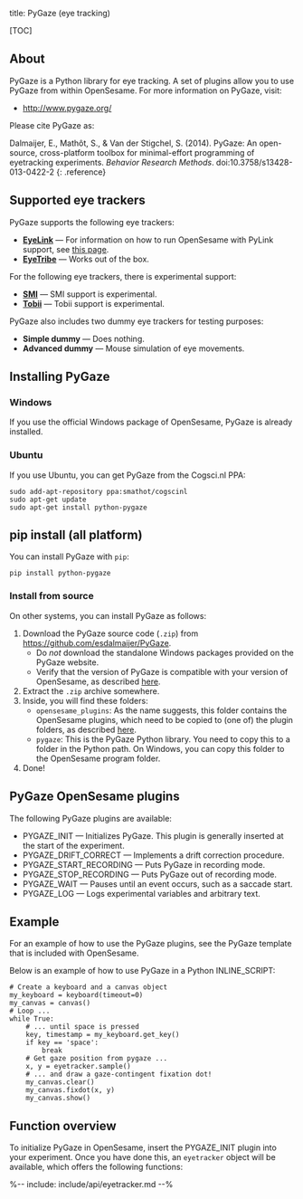 title: PyGaze (eye tracking)

[TOC]

## About

PyGaze is a Python library for eye tracking. A set of plugins allow you to use PyGaze from within OpenSesame. For more information on PyGaze, visit:

- <http://www.pygaze.org/>

Please cite PyGaze as:

Dalmaijer, E., Mathôt, S., & Van der Stigchel, S. (2014). PyGaze: An open-source, cross-platform toolbox for minimal-effort programming of eyetracking experiments. *Behavior Research Methods*. doi:10.3758/s13428-013-0422-2
{: .reference}

## Supported eye trackers

PyGaze supports the following eye trackers:

- [__EyeLink__](http://www.sr-research.com/) — For information on how to run OpenSesame with PyLink support, see [this page](%link:eyelink%).
- [__EyeTribe__](http://theeyetribe.com/) — Works out of the box.

For the following eye trackers, there is experimental support:

- [__SMI__](http://www.smivision.com/) — SMI support is experimental.
- [__Tobii__](http://www.tobii.com/en/eye-tracking-research/global/) — Tobii support is experimental.

PyGaze also includes two dummy eye trackers for testing purposes:

- __Simple dummy__ — Does nothing.
- __Advanced dummy__ — Mouse simulation of eye movements.

## Installing PyGaze

### Windows

If you use the official Windows package of OpenSesame, PyGaze is already installed.

### Ubuntu

If you use Ubuntu, you can get PyGaze from the Cogsci.nl PPA:

    sudo add-apt-repository ppa:smathot/cogscinl
    sudo apt-get update
    sudo apt-get install python-pygaze

## pip install (all platform)

You can install PyGaze with `pip`:

	pip install python-pygaze

### Install from source

On other systems, you can install PyGaze as follows:

1. Download the PyGaze source code (`.zip`) from <https://github.com/esdalmaijer/PyGaze>.
    - Do *not* download the standalone Windows packages provided on the PyGaze website.
    - Verify that the version of PyGaze is compatible with your version of OpenSesame, as described [here](%link:fromsource%).
2. Extract the `.zip` archive somewhere.
3. Inside, you will find these folders:
    - `opensesame_plugins`: As the name suggests, this folder contains the OpenSesame plugins, which need to be copied to (one of) the plugin folders, as described [here](%link:manual/environment%).
    - `pygaze`: This is the PyGaze Python library. You need to copy this to a folder in the Python path. On Windows, you can copy this folder to the OpenSesame program folder.
4. Done!

## PyGaze OpenSesame plugins

The following PyGaze plugins are available:

- PYGAZE_INIT — Initializes PyGaze. This plugin is generally inserted at the start of the experiment.
- PYGAZE_DRIFT_CORRECT — Implements a drift correction procedure.
- PYGAZE_START_RECORDING — Puts PyGaze in recording mode.
- PYGAZE_STOP_RECORDING — Puts PyGaze out of recording mode.
- PYGAZE_WAIT — Pauses until an event occurs, such as a saccade start.
- PYGAZE_LOG — Logs experimental variables and arbitrary text.

## Example

For an example of how to use the PyGaze plugins, see the PyGaze template that is included with OpenSesame.

Below is an example of how to use PyGaze in a Python INLINE_SCRIPT:

~~~ .python
# Create a keyboard and a canvas object
my_keyboard = keyboard(timeout=0)
my_canvas = canvas()
# Loop ...
while True:
	# ... until space is pressed
	key, timestamp = my_keyboard.get_key()
	if key == 'space':
		break
	# Get gaze position from pygaze ...
	x, y = eyetracker.sample()
	# ... and draw a gaze-contingent fixation dot!
	my_canvas.clear()
	my_canvas.fixdot(x, y)
	my_canvas.show()
~~~

## Function overview

To initialize PyGaze in OpenSesame, insert the PYGAZE_INIT plugin into your experiment. Once you have done this, an `eyetracker` object will be available, which offers the following functions:

%-- include: include/api/eyetracker.md --%
